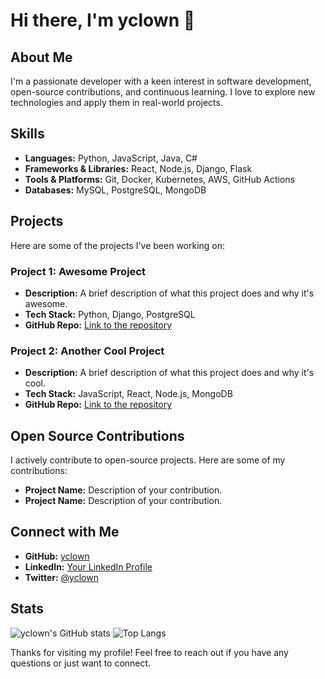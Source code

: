# Hi there, I'm yclown 👋

## About Me
I'm a passionate developer with a keen interest in software development, open-source contributions, and continuous learning. I love to explore new technologies and apply them in real-world projects.

## Skills
- **Languages:** Python, JavaScript, Java, C#
- **Frameworks & Libraries:** React, Node.js, Django, Flask
- **Tools & Platforms:** Git, Docker, Kubernetes, AWS, GitHub Actions
- **Databases:** MySQL, PostgreSQL, MongoDB

## Projects
Here are some of the projects I've been working on:

### Project 1: Awesome Project
- **Description:** A brief description of what this project does and why it's awesome.
- **Tech Stack:** Python, Django, PostgreSQL
- **GitHub Repo:** [Link to the repository](https://github.com/yclown/awesome-project)

### Project 2: Another Cool Project
- **Description:** A brief description of what this project does and why it's cool.
- **Tech Stack:** JavaScript, React, Node.js, MongoDB
- **GitHub Repo:** [Link to the repository](https://github.com/yclown/another-cool-project)

## Open Source Contributions
I actively contribute to open-source projects. Here are some of my contributions:
- **Project Name:** Description of your contribution.
- **Project Name:** Description of your contribution.

## Connect with Me
- **GitHub:** [yclown](https://github.com/yclown)
- **LinkedIn:** [Your LinkedIn Profile](https://www.linkedin.com/in/yourprofile)
- **Twitter:** [@yclown](https://twitter.com/yclown)

## Stats
![yclown's GitHub stats](https://github-readme-stats.vercel.app/api?username=yclown&show_icons=true&theme=radical)
![Top Langs](https://github-readme-stats.vercel.app/api/top-langs/?username=yclown&layout=compact&theme=radical)

Thanks for visiting my profile! Feel free to reach out if you have any questions or just want to connect.
